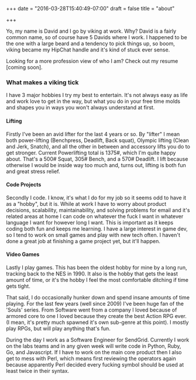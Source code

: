 +++
date = "2016-03-28T15:40:49-07:00"
draft = false
title = "about"

+++

Yo, my name is David and I go by viking at work. Why? David is a fairly common name, so of course have 5 Davids where I work. I happened to be the one with a large beard and a tendency to pick things up, so boom, viking became my HipChat handle and it's kind of stuck ever sense.

Looking for a more profession view of who I am? Check out my resume [coming soon].

### What makes a viking tick
I have 3 major hobbies I try my best to entertain. It's not always easy as life and work love to get in the way, but what you do in your free time molds and shapes you in ways you won't always understand at first.

#### Lifting
Firstly I've been an avid lifter for the last 4 years or so. By "lifter" I mean both power-lifting (Benchpress, Deadlift, Back squat), Olympic lifting (Clean and Jerk, Snatch), and all the other in between and accessory lifts you do to get stronger. Current Powerlifting total is 1375#, which I'm quite happy about. That's a 500# Squat, 305# Bench, and a 570# Deadlift. I lift because otherwise I would be inside way too much and, turns out, lifting is both fun and great stress relief.

#### Code Projects
Secondly I code. I know, it's what I do for my job so it seems odd to have it as a "hobby", but it is. While at work I have to worry about product decisions, scalability, maintainability, and solving problems for email and it's related areas at home I can code on whatever the fuck I want in whatever language I want for however long I want. This is important as it keeps coding both fun and keeps me learning. I have a large interest in game dev, so I tend to work on small games and play with new tech often. I haven't done a great job at finishing a game project yet, but it'll happen.

#### Video Games
Lastly I play games. This has been the oldest hobby for mine by a long run, tracking back to the NES in 1990. It also is the hobby that gets the least amount of time, or it's the hobby I feel the most comfortable ditching if time gets tight.

That said, I do occasionally hunker down and spend insane amounts of time playing. For the last few years (well since 2009) I've been huge fan of the 'Souls' series. From Software went from a company I loved because of armored core to one I loved because they create the best Action RPG ever. (I mean, it's pretty much spawned it's own sub-genre at this point). I mostly play RPGs, but will play anything that's fun.

During the day I work as a Software Engineer for SendGrid. Currently I work on the labs teams and in any given week will write code in Python, Ruby, Go, and Javascript. If I have to work on the main core product then I also get to mess with Perl, which means first reviewing the operators again because apparently Perl decided every fucking symbol should be used at least twice in their syntax.

